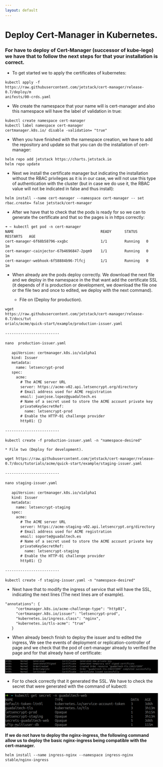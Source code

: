 ```yaml
---
layout: default
---
```


# [](#header-1)Deploy Cert-Manager in Kubernetes.

### For have  to deploy of Cert-Manager (successor of kube-lego) we have that to follow the next steps for that your installation is correct.

 - To get started we to apply the certificates of kubernetes:
 ```
kubectl apply -f
https://raw.githubusercontent.com/jetstack/cert-manager/release-0.7/deploy/m
anifests/00-crds.yaml
 ```

 - We create the namespace that your name will is cert-manager and also
this namespace will have the label of validation in true:
```
kubectl create namespace cert-manager
kubectl label namespace cert-manager
certmanager.k8s.io/​ disable​ -validation=​ "true"
```

 - When you have finished with the namespace creation, we have to add the repository and update so that you can do the installation of cert-manager:
```
helm repo add jetstack https://charts.jetstack.io
helm repo update
```

 - Next we install the certificate manager but indicating the installation without the RBAC privileges as it is in our case, we will not use this type of authentication with the cluster (but in case we do use it, the RBAC value will not be indicated in false and thus install):
 ```
helm install --name cert-manager --namespace cert-manager --​ set
rbac.create=​ false​ jetstack/cert-manager
 ```

 - After we have that to check that the pods is ready for so we can
to generate the certificate and that so the pages is in https
correctly:
```
➜ ~ kubectl get pod -n cert-manager
NAME                                        READY      STATUS    RESTARTS   AGE
cert-manager-6f68b58796-xxgbc               1/1        Running   0          1m
cert-manager-cainjector-67b4696847-2pqm9    1/1        Running   0          1m
cert-manager-webhook-6f58884b96-7lfcj       1/1        Running   0          1m
```

 - When already are the pods deploy correctly. We download the
next file and we deploy in the namespace in the that want add the
certificate SSL (it depends of if is production or development, we download the file one or the file two and once to edited, we deploy with the next command).

    * File on (Deploy for production).

```
wget
https://raw.githubusercontent.com/jetstack/cert-manager/release-0.7/docs/tut
orials/acme/quick-start/example/production-issuer.yaml

-------------------------

nano​ ​ production-issuer.yaml

   apiVersion: certmanager.k8s.io/v1alpha1
   kind: Issuer
   metadata:
     name: letsencrypt-prod
   spec:
     acme:
       # The ACME server URL
       server: https://acme-v02.api.letsencrypt.org/directory
       # Email address used for ACME registration
       email: juanjose.lopez@guadaltech.es
       # Name of a secret used to store the ACME account private key
       privateKeySecretRef:
         name: letsencrypt-prod
       # Enable the HTTP-01 challenge provider
       http01: {}

-------------------------

kubectl create -f production-issuer.yaml -n "namespace-desired"
```

    * File two (Deploy for development).

```
wget https://raw.githubusercontent.com/jetstack/cert-manager/release-0.7/docs/tutorials/acme/quick-start/example/staging-issuer.yaml

-------------------------

nano staging-issuer.yaml

   apiVersion: certmanager.k8s.io/v1alpha1
   kind: Issuer
   metadata:
     name: letsencrypt-staging
   spec:
     acme:
       # The ACME server URL
       server: https://acme-staging-v02.api.letsencrypt.org/directory
       # Email address used for ACME registration
       email: soporte@guadaltech.es
       # Name of a secret used to store the ACME account private key
       privateKeySecretRef:
         name: letsencrypt-staging
       # Enable the HTTP-01 challenge provider
       http01: {}

-------------------------

kubectl create -f staging-issuer.yaml -n "namespace-desired"
```

 - Next have that to modify the ingress of service that will have the SSL, indicating the next lines (The next lines are of example).
 ```
 "annotations": {
      "certmanager.k8s.io/acme-challenge-type": "http01",
      "certmanager.k8s.io/issuer": "letsencrypt-prod",
      "kubernetes.io/ingress.class": "nginx",
      "kubernetes.io/tls-acme": "true"
    }
 ```

 - When already beech finish to deploy the issuer and to edited the ingress, We see the events of deployment or replication-controller of page and  we check that the pod of cert-manager already to verified the page and for that already have of certificate:

![Alt Text](../assets/images/events-cert-manager.png) 

 - For to check correctly that it generated the SSL. We have to check the secret that were generated with the command of kubectl:

![Alt Text](../assets/images/secret-cert-manager-namespace-with-ssl.png)


__If we do not have to deploy the nginx-ingress, the following command allow us to deploy the basic nginx-ingress being compatible with the  cert-manager.__

```
helm install --name ingress-nginx --namespace ingress-nginx stable/nginx-ingress
```




